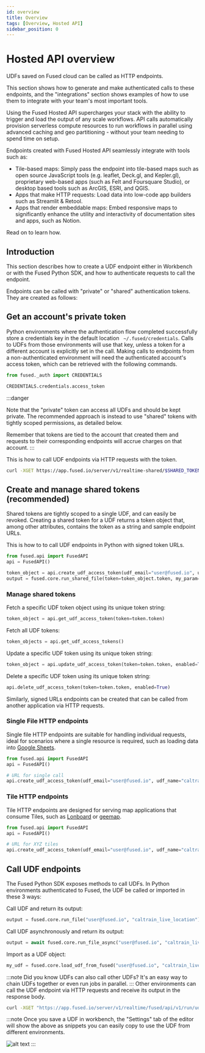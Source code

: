 ```yaml
---
id: overview
title: Overview
tags: [Overview, Hosted API]
sidebar_position: 0
---
```


# Hosted API overview

UDFs saved on Fused cloud can be called as HTTP endpoints.

This section shows how to generate and make authenticated calls to these endpoints, and the "integrations" section shows examples of how to use them to integrate with your team's most important tools.

Using the Fused Hosted API supercharges your stack with the ability to trigger and load the output of any scale workflows. API calls automatically provision serverless compute resources to run workflows in parallel using advanced caching and geo partitioning - without your team needing to spend time on setup.

Endpoints created with Fused Hosted API seamlessly integrate with tools such as:

- Tile-based maps: Simply pass the endpoint into tile-based maps such as open source JavaScript tools (e.g. leaflet, Deck.gl, and Kepler.gl), proprietary web-based apps (such as Felt and Foursquare Studio), or desktop based tools such as ArcGIS, ESRI, and QGIS.
- Apps that make HTTP requests: Load data into low-code app builders such as Streamlit & Retool.
- Apps that render embeddable maps: Embed responsive maps to significantly enhance the utility and interactivity of documentation sites and apps, such as Notion.

Read on to learn how.

## Introduction

This section describes how to create a UDF endpoint either in Workbench or with the Fused Python SDK, and how to authenticate requests to call the endpoint.

Endpoints can be called with "private" or "shared" authentication tokens. They are created as follows:


## Get an account's private token

Python environments where the authentication flow completed successfully store a credentials key in the default location ` ~/.fused/credentials`. Calls to UDFs from those environments will use that key, unless a token for a different account is explicitly set in the call. Making calls to endpoints from a non-authenticated environment will need the authenticated account's access token, which can be retrieved with the following commands.

```python
from fused._auth import CREDENTIALS

CREDENTIALS.credentials.access_token
```


:::danger

Note that the "private" token can access all UDFs and should be kept private. The recommended approach is instead to use "shared" tokens with tightly scoped permissions, as detailed below.

Remember that tokens are tied to the account that created them and requests to their corresponding endpoints will accrue charges on that account.
:::


This is how to call UDF endpoints via HTTP requests with the token.

```bash
curl -XGET https://app.fused.io/server/v1/realtime-shared/$SHARED_TOKEN/run/file
```

## Create and manage shared tokens (recommended)

Shared tokens are tightly scoped to a single UDF, and can easily be revoked. Creating a shared token for a UDF returns a token object that, among other attributes, contains the token as a string and sample endpoint URLs.

This is how to to call UDF endpoints in Python with signed token URLs.
```python
from fused.api import FusedAPI
api = FusedAPI()

token_object = api.create_udf_access_token(udf_email="user@fused.io", udf_name="caltrain_live_location")
output = fused.core.run_shared_file(token=token_object.token, my_param="...")
```

### Manage shared tokens

Fetch a specific UDF token object using its unique token string:
```python
token_object = api.get_udf_access_token(token=token.token)
```

Fetch all UDF tokens:
```python
token_objects = api.get_udf_access_tokens()
```

Update a specific UDF token using its unique token string:
```python
token_object = api.update_udf_access_token(token=token.token, enabled=True)
```

Delete a specific UDF token using its unique token string:
```python
api.delete_udf_access_token(token=token.token, enabled=True)
```


Similarly, signed URLs endpoints can be created that can be called from another application via HTTP requests.

### Single File HTTP endpoints

Single file HTTP endpoints are suitable for handling individual requests, ideal for scenarios where a single resource is required, such as loading data into [Google Sheets](/basics/out/googlesheets/).


```python
from fused.api import FusedAPI
api = FusedAPI()

# URL for single call
api.create_udf_access_token(udf_email="user@fused.io", udf_name="caltrain_live_location").get_file_url()
```

### Tile HTTP endpoints

Tile HTTP endpoints are designed for serving map applications that consume Tiles, such as [Lonboard](/basics/out/lonboard/) or [geemap](/basics/out/geemap/).

```python
from fused.api import FusedAPI
api = FusedAPI()

# URL for XYZ tiles
api.create_udf_access_token(udf_email="user@fused.io", udf_name="caltrain_live_location").get_tile_url()
```

## Call UDF endpoints

The Fused Python SDK exposes methods to call UDFs. In Python environments authenticated to Fused, the UDF be called or imported in these 3 ways:


Call UDF and return its output:

```python
output = fused.core.run_file("user@fused.io", "caltrain_live_location")
```

Call UDF asynchronously and return its output:
```python
output = await fused.core.run_file_async("user@fused.io", "caltrain_live_location")
```

Import as a UDF object:
```python
my_udf = fused.core.load_udf_from_fused("user@fused.io", "caltrain_live_location")
```

:::note
Did you know UDFs can also call other UDFs? It's an easy way to chain UDFs together or even run jobs in parallel.
:::
Other environments can call the UDF endpoint via HTTP requests and receive its output in the response body.

```bash
curl -XGET "https://app.fused.io/server/v1/realtime/fused/api/v1/run/udf/saved/user@fused.io/caltrain_live_location?dtype_out_raster=png&dtype_out_vector=parquet" -H "Authorization: Bearer $ACCESS_TOKEN"
```



:::note
Once you save a UDF in workbench, the "Settings" tab of the editor will show the above as snippets you can easily copy to use the UDF from different environments.

![alt text](https://fused-magic.s3.us-west-2.amazonaws.com/docs_assets/snippets_caltrain.png)
:::